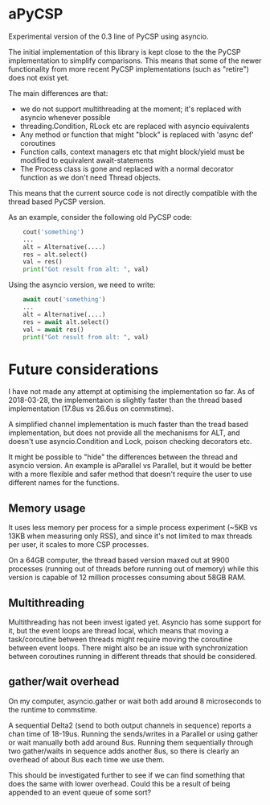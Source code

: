 # aPyCSP

Experimental version of the 0.3 line of PyCSP using asyncio. 

The initial implementation of this library is kept close to the the
PyCSP implementation to simplify comparisons. This means that some of
the newer functionality from more recent PyCSP implementations (such
as "retire") does not exist yet.

The main differences are that: 
* we do not support multithreading at the moment; it's replaced with asyncio whenever possible 
* threading.Condition, RLock etc are replaced with asyncio equivalents
* Any method or function that might "block" is replaced with 'async def' coroutines
* Function calls, context managers etc that might block/yield must be modified to equivalent await-statements
* The Process class is gone and replaced with a normal decorator function as we don't need Thread objects. 

This means that the current source code is not directly compatible
with the thread based PyCSP version.

As an example, consider the following old PyCSP code: 

``` Python
    cout('something')
    ...
    alt = Alternative(....)
    res = alt.select()
    val = res()
    print("Got result from alt: ", val)
```

Using the asyncio version, we need to write: 

``` Python
    await cout('something')
    ...
    alt = Alternative(....)
    res = await alt.select()
    val = await res()
    print("Got result from alt: ", val)
```


Future considerations
============

I have not made any attempt at optimising the implementation so
far. As of 2018-03-28, the implementaion is slightly faster than the
thread based implementation (17.8us vs 26.6us on commstime). 

A simplified channel implementation is much faster than the tread
based implementation, but does not provide all the mechanisms for ALT,
and doesn't use asyncio.Condition and Lock, poison checking decorators etc. 

It might be possible to "hide" the differences between the thread and
asyncio version. An example is aParallel vs Parallel, but it would be
better with a more flexible and safer method that doesn't require the
user to use different names for the functions.

Memory usage
------

It uses less memory per process for a simple process experiment (~5KB
vs 13KB when measuring only RSS), and since it's not limited to max
threads per user, it scales to more CSP processes. 

On a 64GB computer, the thread based version maxed out at 9900
processes (running out of threads before running out of memory) while
this version is capable of 12 million processes consuming about 58GB
RAM.


Multithreading
----------

Multithreading has not been invest igated yet. Asyncio has some
support for it, but the event loops are thread local, which means that
moving a task/coroutine between threads might require moving the
coroutine between event loops. There might also be an issue with
synchronization between coroutines running in different threads that
should be considered. 


gather/wait overhead
----------------

On my computer, asyncio.gather or wait both add around 8 microseconds
to the runtime to commstime. 

A sequential Delta2 (send to both output channels in sequence) reports
a chan time of 18-19us. Running the sends/writes in a Parallel or
using gather or wait manually both add around 8us. Running them
sequentially through two gather/waits in sequence adds another 8us, so
there is clearly an overhead of about 8us each time we use them.

This should be investigated further to see if we can find something
that does the same with lower overhead. Could this be a result of
being appended to an event queue of some sort?







